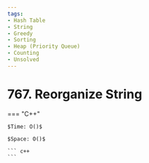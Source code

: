 ```yaml
---
tags:
- Hash Table
- String
- Greedy
- Sorting
- Heap (Priority Queue)
- Counting
- Unsolved
---
```



# 767. Reorganize String

=== "C++"

    $Time: O()$

    $Space: O()$

    ``` c++
    ```